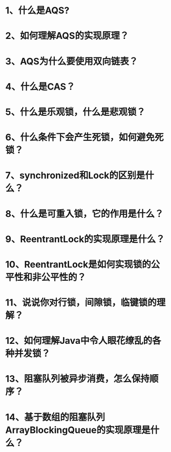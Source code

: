 # 1、什么是AQS?


# 2、如何理解AQS的实现原理？




# 3、AQS为什么要使用双向链表？




# 4、什么是CAS？




# 5、什么是乐观锁，什么是悲观锁？




# 6、什么条件下会产生死锁，如何避免死锁？




# 7、synchronized和Lock的区别是什么？




# 8、什么是可重入锁，它的作用是什么？


# 9、ReentrantLock的实现原理是什么？


# 10、ReentrantLock是如何实现锁的公平性和非公平性的？


# 11、说说你对行锁，间隙锁，临键锁的理解？




# 12、如何理解Java中令人眼花缭乱的各种并发锁？




# 13、阻塞队列被异步消费，怎么保持顺序？




# 14、基于数组的阻塞队列ArrayBlockingQueue的实现原理是什么？








